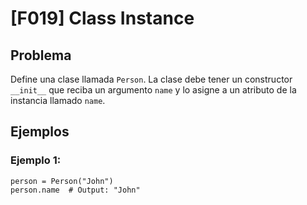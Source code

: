 # [F019] Class Instance

## Problema

Define una clase llamada `Person`. La clase debe tener un constructor `__init__` que reciba un argumento `name` y lo asigne a un atributo de la instancia llamado `name`.

## Ejemplos

### Ejemplo 1:
```
person = Person("John")
person.name  # Output: "John"
```
